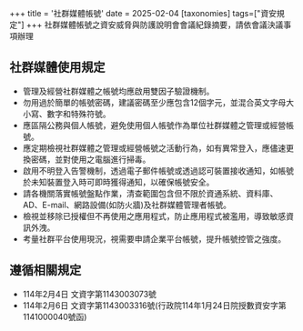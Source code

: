 +++
title = '社群媒體帳號'
date = 2025-02-04
[taxonomies]
tags=["資安規定"]
+++
社群媒體帳號之資安威脅與防護說明會會議紀錄摘要，請依會議決議事項辦理
<!-- more -->

## 社群媒體使用規定
- 管理及經營社群媒體之帳號均應啟用雙因子驗證機制。
- 勿用過於簡單的帳號密碼，建議密碼至少應包含12個字元，並混合英文字母大小寫、數字和特殊符號。
- 應區隔公務與個人帳號，避免使用個人帳號作為單位社群媒體之管理或經營帳號。
- 應定期檢視社群媒體之管理或經營帳號之活動行為，如有異常登入，應儘速更換密碼，並對使用之電腦進行掃毒。
- 啟用不明登入告警機制，透過電子郵件帳號或透過認可裝置接收通知，如帳號於未知裝置登入時可即時獲得通知，以確保帳號安全。
- 請各機關落實帳號盤點作業，清查範圍包含但不限於資通系統、資料庫、AD、E-mail、網路設備(如防火牆)及社群媒體管理者帳號。
- 檢視並移除已授權但不再使用之應用程式，防止應用程式被濫用，導致敏感資訊外洩。
- 考量社群平台使用現況，視需要申請企業平台帳號，提升帳號控管之強度。

## 遵循相關規定
- 114年2月4日 文資字第1143003073號 
- 114年2月6日 文資字第1143003316號(行政院114年1月24日院授數資安字第1141000040號函)